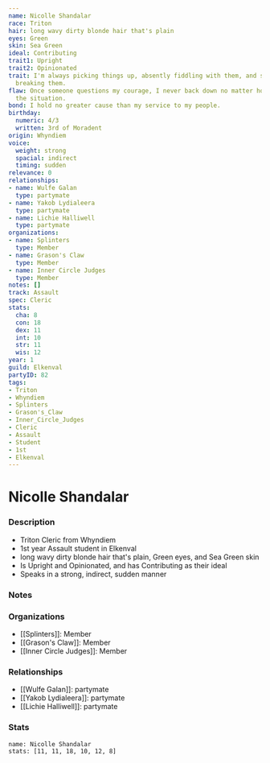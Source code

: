 ```yaml
---
name: Nicolle Shandalar
race: Triton
hair: long wavy dirty blonde hair that's plain
eyes: Green
skin: Sea Green
ideal: Contributing
trait1: Upright
trait2: Opinionated
trait: I'm always picking things up, absently fiddling with them, and sometimes accidentally
  breaking them.
flaw: Once someone questions my courage, I never back down no matter how dangerous
  the situation.
bond: I hold no greater cause than my service to my people.
birthday:
  numeric: 4/3
  written: 3rd of Moradent
origin: Whyndiem
voice:
  weight: strong
  spacial: indirect
  timing: sudden
relevance: 0
relationships:
- name: Wulfe Galan
  type: partymate
- name: Yakob Lydialeera
  type: partymate
- name: Lichie Halliwell
  type: partymate
organizations:
- name: Splinters
  type: Member
- name: Grason's Claw
  type: Member
- name: Inner Circle Judges
  type: Member
notes: []
track: Assault
spec: Cleric
stats:
  cha: 8
  con: 18
  dex: 11
  int: 10
  str: 11
  wis: 12
year: 1
guild: Elkenval
partyID: 82
tags:
- Triton
- Whyndiem
- Splinters
- Grason's_Claw
- Inner_Circle_Judges
- Cleric
- Assault
- Student
- 1st
- Elkenval
---
```

# Nicolle Shandalar
### Description
- Triton Cleric from Whyndiem
- 1st year Assault student in Elkenval
- long wavy dirty blonde hair that's plain, Green eyes, and Sea Green skin
- Is Upright and Opinionated, and has Contributing as their ideal
- Speaks in a strong, indirect, sudden manner

### Notes

### Organizations
- [[Splinters]]: Member
- [[Grason's Claw]]: Member
- [[Inner Circle Judges]]: Member

### Relationships
- [[Wulfe Galan]]: partymate
- [[Yakob Lydialeera]]: partymate
- [[Lichie Halliwell]]: partymate

### Stats
```statblock
name: Nicolle Shandalar
stats: [11, 11, 18, 10, 12, 8]
```